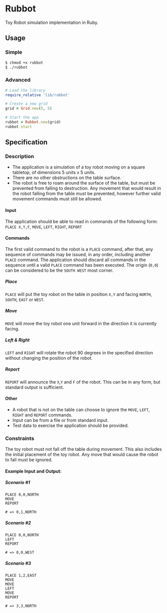 Rubbot
======

Toy Robot simulation implementation in Ruby.

## Usage

### Simple

  ``` bash
  $ chmod +x rubbot
  $ ./rubbot
  ```
  
### Advanced

  ``` ruby
  # Load the library
  require_relative 'lib/rubbot'
  
  # Create a new grid
  grid = Grid.new(5, 5)
  
  # Start the app
  rubbot = Rubbot.new(grid)
  rubbot.start
  ```

## Specification

### Description
  - The application is a simulation of a toy robot moving on a square tabletop, of dimensions 5 units x 5 units.
  - There are no other obstructions on the table surface.
  - The robot is free to roam around the surface of the table, but must be prevented from falling to destruction. Any movement that would result in the robot falling from the table must be prevented, however further valid movement commands must still be allowed.


#### Input

The application should be able to read in commands of the following form: `PLACE X,Y,F`, `MOVE`, `LEFT`, `RIGHT`, `REPORT`

#### Commands

The first valid command to the robot is a `PLACE` command, after that, any sequence of commands may be issued, in any order, including another `PLACE` command. The application should discard all commands in the sequence until a valid `PLACE` command has been executed. The origin (`0,0`) can be considered to be the `SOUTH WEST` most corner.

##### Place
  `PLACE` will put the toy robot on the table in position `X,Y` and facing `NORTH`, `SOUTH`, `EAST` or `WEST`.

##### Move
  `MOVE` will move the toy robot one unit forward in the direction it is currently facing.

##### Left & Right
  `LEFT` and `RIGHT` will rotate the robot 90 degrees in the specified direction without changing the position of the robot.
  
##### Report
  `REPORT` will announce the `X`,`Y` and `F` of the robot. This can be in any form, but standard output is sufficient.

#### Other
- A robot that is not on the table can choose to ignore the `MOVE`, `LEFT`, `RIGHT` and `REPORT` commands.
- Input can be from a file or from standard input.
- Test data to exercise the application should be provided.

### Constraints
The toy robot must not fall off the table during movement. This also includes the initial placement of the toy robot.
Any move that would cause the robot to fall must be ignored.

#### Example Input and Output:

##### Scenario #1
```
PLACE 0,0,NORTH
MOVE
REPORT

# => 0,1,NORTH
```

##### Scenario #2
```
PLACE 0,0,NORTH
LEFT
REPORT

# => 0,0,WEST
```

##### Scenario #3
```
PLACE 1,2,EAST
MOVE
MOVE
LEFT
MOVE
REPORT

# => 3,3,NORTH
```
